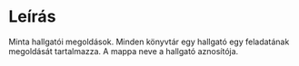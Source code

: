 # Leírás

Minta hallgatói megoldások. Minden könyvtár egy hallgató egy feladatának megoldását tartalmazza. A mappa neve a hallgató aznosítója.